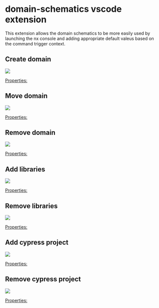 # domain-schematics vscode extension

This extension allows the domain schematics to be more easily used by launching the nx console and adding appropriate default valeus based on the command trigger context.

## Create domain

![](./gifs/create.gif)

[Properties:](https://github.com/srlee309/domain/blob/master/packages/domain/src/schematics/create/schema.json)

## Move domain

![](./gifs/move.gif)

[Properties:](https://github.com/srlee309/domain/blob/master/packages/domain/src/schematics/move/schema.json)

## Remove domain

![](./gifs/remove.gif)

[Properties:](https://github.com/srlee309/domain/blob/master/packages/domain/src/schematics/remove/schema.json)

## Add libraries

![](./gifs/add-libraries.gif)

[Properties:](https://github.com/srlee309/domain/blob/master/packages/domain/src/schematics/add-libraries/schema.json)

## Remove libraries

![](./gifs/remove-libraries.gif)

[Properties:](https://github.com/srlee309/domain/blob/master/packages/domain/src/schematics/remove-libraries/schema.json)

## Add cypress project

![](./gifs/add-cypress-project.gif)

[Properties:](https://github.com/srlee309/domain/blob/master/packages/domain/src/schematics/add-cypress-project/schema.json)

## Remove cypress project

![](./gifs/remove-cypress-project.gif)

[Properties:](https://github.com/srlee309/domain/blob/master/packages/domain/src/schematics/remove-cypress-project/schema.json)